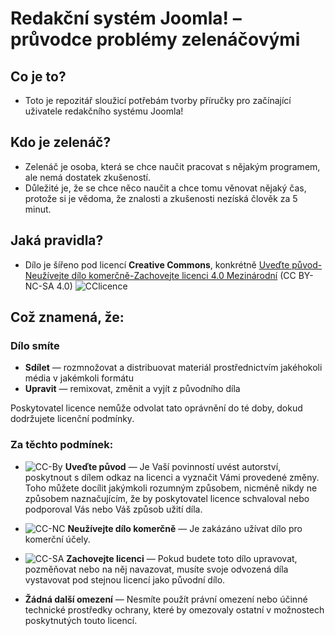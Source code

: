 # Redakční systém Joomla! – průvodce problémy zelenáčovými

## Co je to?

* Toto je repozitář sloužicí potřebám tvorby příručky pro začínající uživatele redakčního systému Joomla!

## Kdo je zelenáč?

* Zelenáč je osoba, která se chce naučit pracovat s nějakým programem, ale nemá dostatek zkušeností.
* Důležité je, že se chce něco naučit a chce tomu věnovat nějaký čas, protože si je vědoma, že znalosti a zkušenosti nezíská člověk za 5 minut.

## Jaká pravidla?
* Dílo je šířeno pod licencí __Creative Commons__, konkrétně [Uveďte původ-Neužívejte dílo komerčně-Zachovejte licenci 4.0 Mezinárodní](http://creativecommons.org/licenses/by-nc-sa/4.0/deed.cs) (CC BY-NC-SA 4.0) ![CClicence](https://i.creativecommons.org/l/by-nc-sa/3.0/80x15.png "CC BY-NC-SA 4.0")

## Což znamená, že:

### Dílo smíte

* __Sdílet__ — rozmnožovat a distribuovat materiál prostřednictvím jakéhokoli média v jakémkoli formátu
* __Upravit__ — remixovat, změnit a vyjít z původního díla

Poskytovatel licence nemůže odvolat tato oprávnění do té doby, dokud dodržujete licenční podmínky.

### Za těchto podmínek:

* ![CC-By](http://mirrors.creativecommons.org/presskit/icons/by.png "CC BY") __Uveďte původ__ — Je Vaší povinností uvést autorství, poskytnout s dílem odkaz na licenci a vyznačit Vámi provedené změny. Toho můžete docílit jakýmkoli rozumným způsobem, nicméně nikdy ne způsobem naznačujícím, že by poskytovatel licence schvaloval nebo podporoval Vás nebo Váš způsob užití díla.
* ![CC-NC](http://mirrors.creativecommons.org/presskit/icons/nc.png "CC NC") __Neužívejte dílo komerčně__ — Je zakázáno užívat dílo pro komerční účely.
* ![CC-SA](http://mirrors.creativecommons.org/presskit/icons/sa.png "CC SA") __Zachovejte licenci__ — Pokud budete toto dílo upravovat, pozměňovat nebo na něj navazovat, musíte svoje odvozená díla vystavovat pod stejnou licencí jako původní dílo.

* __Žádná další omezení__ — Nesmíte použít právní omezení nebo účinné technické prostředky ochrany, které by omezovaly ostatní v možnostech poskytnutých touto licencí.

